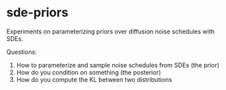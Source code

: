 # sde-priors

Experiments on parameterizing priors over diffusion noise schedules with SDEs.

Questions:
1. How to parameterize and sample noise schedules from SDEs (the prior)
2. How do you condition on something (the posterior)
3. How do you compute the KL between two distributions
